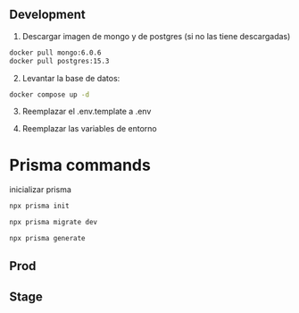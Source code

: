 ## Development

1. Descargar imagen de mongo y de postgres (si no las tiene descargadas)

```bash
docker pull mongo:6.0.6
docker pull postgres:15.3
```

2. Levantar la base de datos:

```bash
docker compose up -d
```

3. Reemplazar el .env.template a .env

4. Reemplazar las variables de entorno

# Prisma commands

inicializar prisma

```bash
npx prisma init
```

```bash
npx prisma migrate dev
```

```bash
npx prisma generate
```

## Prod

## Stage
